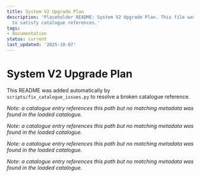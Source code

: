 ```yaml
---
title: System V2 Upgrade Plan
description: 'Placeholder README: System V2 Upgrade Plan. This file was auto-generated
  to satisfy catalogue references.'
tags:
- documentation
status: current
last_updated: '2025-10-07'
---
```


# System V2 Upgrade Plan

This README was added automatically by `scripts/fix_catalogue_issues.py` to resolve a broken catalogue reference.

*Note: a catalogue entry references this path but no matching metadata was found in the loaded catalogue.*

*Note: a catalogue entry references this path but no matching metadata was found in the loaded catalogue.*

*Note: a catalogue entry references this path but no matching metadata was found in the loaded catalogue.*

*Note: a catalogue entry references this path but no matching metadata was found in the loaded catalogue.*
